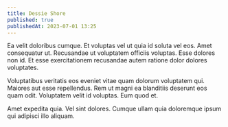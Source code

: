 ```yaml
---
title: Dessie Shore
published: true
publishedAt: 2023-07-01 13:25
---
```


Ea velit doloribus cumque. Et voluptas vel ut quia id soluta vel eos. Amet consequatur ut. Recusandae ut voluptatem officiis voluptas. Esse dolores non id. Et esse exercitationem recusandae autem ratione dolor dolores voluptates.

Voluptatibus veritatis eos eveniet vitae quam dolorum voluptatem qui. Maiores aut esse repellendus. Rem ut magni ea blanditiis deserunt eos quam odit. Voluptatem velit id voluptas. Eum quod et.

Amet expedita quia. Vel sint dolores. Cumque ullam quia doloremque ipsum qui adipisci illo aliquam.